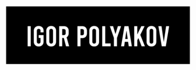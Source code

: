 [![Header](https://github.com/igorpolykov/igorpolykov/blob/master/pictures/Igor%20Polyakov.png)](https://github.com/igorpolykov)